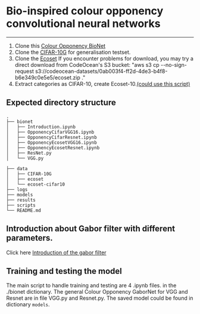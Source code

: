
# Bio-inspired colour opponency convolutional neural networks 

***


1. Clone this [Colour Opponency BioNet](https://github.com/BlinkingStalker/ColourOpponencyGaborNet)
2. Clone the [CIFAR-10G]((https://github.com/bdevans/CIFAR-10G)) for generalisation testset.
3. Clone the [Ecoset](https://codeocean.com/capsule/9570390/tree/v1) If you encounter problems for download, you may try a direct download from CodeOcean's S3 bucket:
"aws s3 cp --no-sign-request s3://codeocean-datasets/0ab003f4-ff2d-4de3-b4f8-b6e349c0e5e5/ecoset.zip ."
4. Extract categories as CIFAR-10, create Ecoset-10.[(could use this script)](https://github.com/bdevans/BioNet/blob/main/scripts/make_ecoset-cifar10.sh)

Expected directory structure
----------------------------
```
.
├── bionet
│   ├── Introduction.ipynb
│   ├── OpponencyCifarVGG16.ipynb
│   ├── OpponencyCifarResnet.ipynb
│   ├── OpponencyEcosetVGG16.ipynb
│   ├── OpponencyEcosetResnet.ipynb
│   ├── ResNet.py
│   └── VGG.py

├── data
│   ├── CIFAR-10G
│   ├── ecoset
│   └── ecoset-cifar10
├── logs
├── models
├── results
├── scripts
└── README.md
```

Introduction about Gabor filter with different parameters.
------------------------------
Click here
[Introduction of the gabor filter](https://github.com/BlinkingStalker/ColourOpponencyGaborNet/bionet/Introduction.ipynb)


Training and testing the model
------------------------------
The main script to handle training and testing are 4 .ipynb files. in the ./bionet dictionary. 
The general Colour Opponency GaborNet for VGG and Resnet are in file VGG.py and Resnet.py. 
The saved model could be found in dictionary `models`. 


